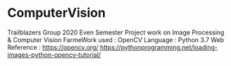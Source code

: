 # ComputerVision
Trailblazers Group 2020 Even Semester Project work on Image Processing &amp; Computer Vision
FarmeWork used : OpenCV
Language : Python 3.7
Web Reference :  https://opencv.org/
                 https://pythonprogramming.net/loading-images-python-opencv-tutorial/

